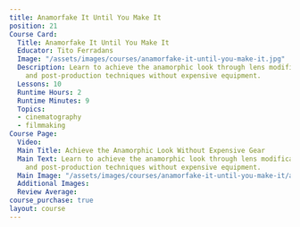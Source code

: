```yaml
---
title: Anamorfake It Until You Make It
position: 21
Course Card:
  Title: Anamorfake It Until You Make It
  Educator: Tito Ferradans
  Image: "/assets/images/courses/anamorfake-it-until-you-make-it.jpg"
  Description: Learn to achieve the anamorphic look through lens modifications, filters,
    and post-production techniques without expensive equipment.
  Lessons: 10
  Runtime Hours: 2
  Runtime Minutes: 9
  Topics:
  - cinematography
  - filmmaking
Course Page:
  Video: 
  Main Title: Achieve the Anamorphic Look Without Expensive Gear
  Main Text: Learn to achieve the anamorphic look through lens modifications, filters,
    and post-production techniques without expensive equipment.
  Main Image: "/assets/images/courses/anamorfake-it-until-you-make-it/anamorfake-it-until-you-make-it-main.jpg"
  Additional Images: 
  Review Average: 
course_purchase: true
layout: course
---
```


